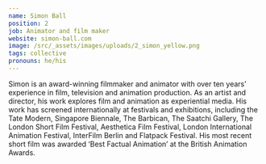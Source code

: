 ```yaml
---
name: Simon Ball
position: 2
job: Animator and film maker
website: simon-ball.com
image: /src/_assets/images/uploads/2_simon_yellow.png
tags: collective
pronouns: he/his
---
```


Simon is an award-winning filmmaker and animator with over ten years' experience in film, television and animation production. As an artist and director, his work explores film and animation as experiential media. His work has screened internationally at festivals and exhibitions, including the Tate Modern, Singapore Biennale, The Barbican, The Saatchi Gallery, The London Short Film Festival, Aesthetica Film Festival, London International Animation Festival, InterFilm Berlin and Flatpack Festival. His most recent short film was awarded ‘Best Factual Animation’ at the British Animation Awards.
